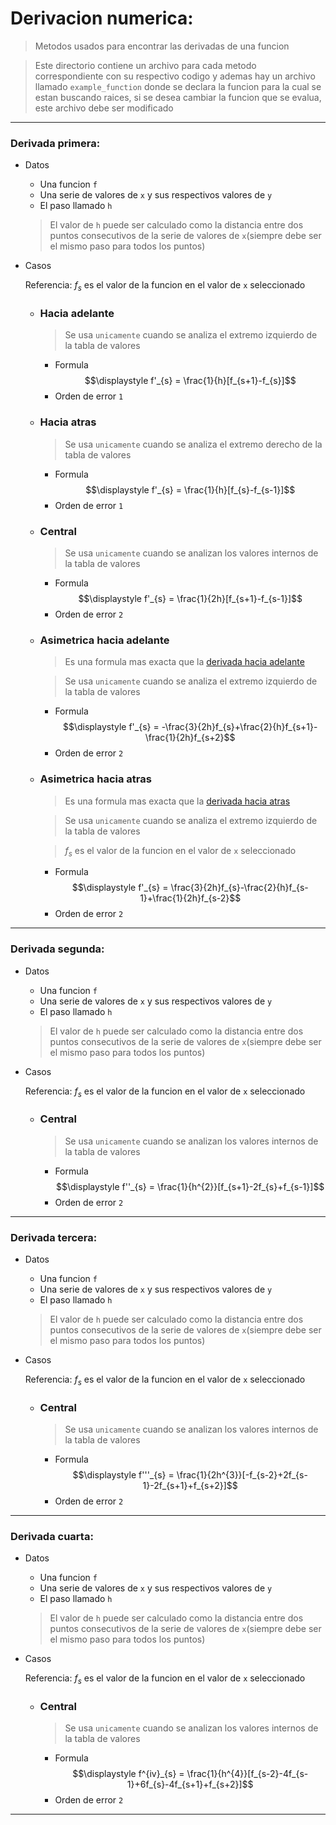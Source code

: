 # Derivacion numerica:
> Metodos usados para encontrar las derivadas de una funcion

> Este directorio contiene un archivo para cada metodo correspondiente con su respectivo codigo y ademas hay un archivo llamado `example_function` donde se declara la funcion para la cual se estan buscando raices, si se desea cambiar la funcion que se evalua, este archivo debe ser modificado


------------------------------------------------------------

### Derivada primera:

* Datos                      
    - Una funcion `f`
    - Una serie de valores de `x` y sus respectivos valores de `y`
    - El paso llamado `h`
    > El valor de `h` puede ser calculado como la distancia entre dos puntos consecutivos de la serie de valores de `x`(siempre debe ser el mismo paso para todos los puntos)

* Casos
  

    Referencia: $f_{s}$ es el valor de la funcion en el valor de `x` seleccionado
    - ### Hacia adelante
        >Se usa `unicamente` cuando se analiza el extremo izquierdo de la tabla de valores
        + Formula
            $$\displaystyle f'_{s} = \frac{1}{h}[f_{s+1}-f_{s}]$$
        + Orden de error `1`

    - ### Hacia atras
        >Se usa `unicamente` cuando se analiza el extremo derecho de la tabla de valores

        + Formula
            $$\displaystyle f'_{s} = \frac{1}{h}[f_{s}-f_{s-1}]$$
        + Orden de error `1`

    - ### Central
        >Se usa `unicamente` cuando se analizan los valores internos de la tabla de valores
        
        + Formula
            $$\displaystyle f'_{s} = \frac{1}{2h}[f_{s+1}-f_{s-1}]$$
        + Orden de error `2`

    - ### Asimetrica hacia adelante
        >Es una formula mas exacta que la [derivada hacia adelante](#hacia-adelante)
        
        >Se usa `unicamente` cuando se analiza el extremo izquierdo de la tabla de valores

        + Formula
            $$\displaystyle f'_{s} = -\frac{3}{2h}f_{s}+\frac{2}{h}f_{s+1}-\frac{1}{2h}f_{s+2}$$
        + Orden de error `2`
    - ### Asimetrica hacia atras
        >Es una formula mas exacta que la [derivada hacia atras](#hacia-atras)

        >Se usa `unicamente` cuando se analiza el extremo izquierdo de la tabla de valores
        
        >$f_{s}$ es el valor de la funcion en el valor de `x` seleccionado

        + Formula
            $$\displaystyle f'_{s} = \frac{3}{2h}f_{s}-\frac{2}{h}f_{s-1}+\frac{1}{2h}f_{s-2}$$
        + Orden de error `2`

------------------------------------------

### Derivada segunda:

* Datos                      
    - Una funcion `f`
    - Una serie de valores de `x` y sus respectivos valores de `y`
    - El paso llamado `h`
    > El valor de `h` puede ser calculado como la distancia entre dos puntos consecutivos de la serie de valores de `x`(siempre debe ser el mismo paso para todos los puntos)

* Casos

    Referencia: $f_{s}$ es el valor de la funcion en el valor de `x` seleccionado
    - ### Central
        >Se usa `unicamente` cuando se analizan los valores internos de la tabla de valores
        
        + Formula
            $$\displaystyle f''_{s} = \frac{1}{h^{2}}[f_{s+1}-2f_{s}+f_{s-1}]$$
        + Orden de error `2`

------------------------------------------

### Derivada tercera:

* Datos                      
    - Una funcion `f`
    - Una serie de valores de `x` y sus respectivos valores de `y`
    - El paso llamado `h`
    > El valor de `h` puede ser calculado como la distancia entre dos puntos consecutivos de la serie de valores de `x`(siempre debe ser el mismo paso para todos los puntos)

* Casos

    Referencia: $f_{s}$ es el valor de la funcion en el valor de `x` seleccionado
    - ### Central
        >Se usa `unicamente` cuando se analizan los valores internos de la tabla de valores
        
        + Formula
            $$\displaystyle f'''_{s} = \frac{1}{2h^{3}}[-f_{s-2}+2f_{s-1}-2f_{s+1}+f_{s+2}]$$
        + Orden de error `2`

---------------------------------------------------------


### Derivada cuarta:

* Datos                      
    - Una funcion `f`
    - Una serie de valores de `x` y sus respectivos valores de `y`
    - El paso llamado `h`
    > El valor de `h` puede ser calculado como la distancia entre dos puntos consecutivos de la serie de valores de `x`(siempre debe ser el mismo paso para todos los puntos)

* Casos

    Referencia: $f_{s}$ es el valor de la funcion en el valor de `x` seleccionado
    - ### Central
        >Se usa `unicamente` cuando se analizan los valores internos de la tabla de valores
        
        + Formula
            $$\displaystyle f^{iv}_{s} = \frac{1}{h^{4}}[f_{s-2}-4f_{s-1}+6f_{s}-4f_{s+1}+f_{s+2}]$$
        + Orden de error `2`

------------------------------------------




